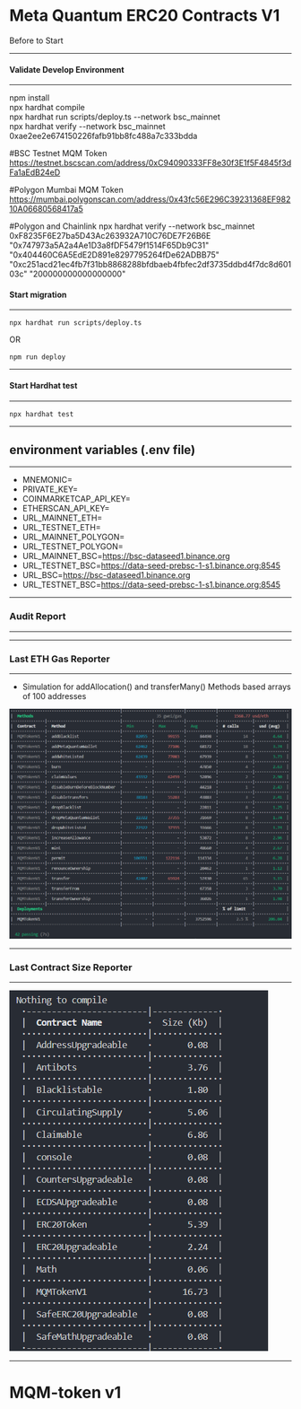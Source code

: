# Meta Quantum ERC20 Contracts V1

Before to Start

---

#### Validate Develop Environment

---
npm install  
npx hardhat compile     
npx hardhat run scripts/deploy.ts --network bsc_mainnet  
npx hardhat verify --network bsc_mainnet 0xae2ee2e674150226fafb91bb8fc488a7c333bdda

#BSC Testnet MQM Token
https://testnet.bscscan.com/address/0xC94090333FF8e30f3E1f5F4845f3dFa1aEdB24eD

#Polygon Mumbai MQM Token
https://mumbai.polygonscan.com/address/0x43fc56E296C39231368EF98210A06680568417a5


#Polygon and Chainlink
npx hardhat verify --network bsc_mainnet 0xF8235F6E27ba5D43Ac263932A710C76DE7F26B6E "0x747973a5A2a4Ae1D3a8fDF5479f1514F65Db9C31" "0x404460C6A5EdE2D891e8297795264fDe62ADBB75" "0xc251acd21ec4fb7f31bb8868288bfdbaeb4fbfec2df3735ddbd4f7dc8d60103c" "200000000000000000"

#### Start migration

---
```
npx hardhat run scripts/deploy.ts
```
OR
```
npm run deploy
```
---
#### Start Hardhat test
---

```
npx hardhat test
```
---
## environment variables (.env file)
---

- MNEMONIC=
- PRIVATE_KEY=
- COINMARKETCAP_API_KEY=
- ETHERSCAN_API_KEY=
- URL_MAINNET_ETH=
- URL_TESTNET_ETH=
- URL_MAINNET_POLYGON=
- URL_TESTNET_POLYGON=
- URL_MAINNET_BSC=https://bsc-dataseed1.binance.org
- URL_TESTNET_BSC=https://data-seed-prebsc-1-s1.binance.org:8545
- URL_BSC=https://bsc-dataseed1.binance.org
- URL_TESTNET_BSC=https://data-seed-prebsc-1-s1.binance.org:8545


---
### Audit Report

---


---
### Last ETH Gas Reporter

---

- Simulation for addAllocation() and transferMany() Methods based arrays of 100 addresses

![](./gasreporter.png)

---

### Last Contract Size Reporter

---
![](./sizereporter.png)

---

# MQM-token v1
